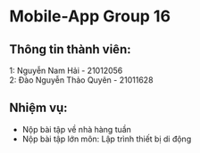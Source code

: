 # Mobile-App Group 16
## Thông tin thành viên:
1: Nguyễn Nam Hải - 21012056  
2: Đào Nguyễn Thảo Quyên - 21011628
## Nhiệm vụ:  
- Nộp bài tập về nhà hàng tuần
- Nộp bài tập lớn môn: Lập trình thiết bị di động

